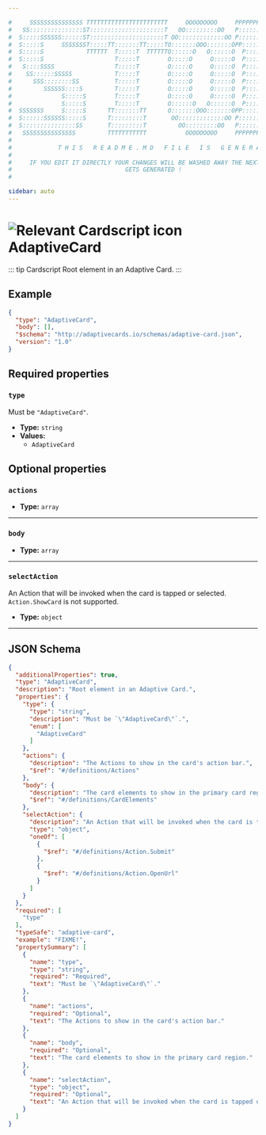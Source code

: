 ```yaml
---

#     SSSSSSSSSSSSSSS TTTTTTTTTTTTTTTTTTTTTTT     OOOOOOOOO     PPPPPPPPPPPPPPPPP    !!!  
#   SS:::::::::::::::ST:::::::::::::::::::::T   OO:::::::::OO   P::::::::::::::::P  !!:!! 
#  S:::::SSSSSS::::::ST:::::::::::::::::::::T OO:::::::::::::OO P::::::PPPPPP:::::P !:::! 
#  S:::::S     SSSSSSST:::::TT:::::::TT:::::TO:::::::OOO:::::::OPP:::::P     P:::::P!:::! 
#  S:::::S            TTTTTT  T:::::T  TTTTTTO::::::O   O::::::O  P::::P     P:::::P!:::! 
#  S:::::S                    T:::::T        O:::::O     O:::::O  P::::P     P:::::P!:::! 
#   S::::SSSS                 T:::::T        O:::::O     O:::::O  P::::PPPPPP:::::P !:::! 
#    SS::::::SSSSS            T:::::T        O:::::O     O:::::O  P:::::::::::::PP  !:::! 
#      SSS::::::::SS          T:::::T        O:::::O     O:::::O  P::::PPPPPPPPP    !:::! 
#         SSSSSS::::S         T:::::T        O:::::O     O:::::O  P::::P            !:::! 
#              S:::::S        T:::::T        O:::::O     O:::::O  P::::P            !!:!! 
#              S:::::S        T:::::T        O::::::O   O::::::O  P::::P             !!!   
#  SSSSSSS     S:::::S      TT:::::::TT      O:::::::OOO:::::::OPP::::::PP                 
#  S::::::SSSSSS:::::S      T:::::::::T       OO:::::::::::::OO P::::::::P           !!!  
#  S:::::::::::::::SS       T:::::::::T         OO:::::::::OO   P::::::::P          !!:!! 
#   SSSSSSSSSSSSSSS         TTTTTTTTTTT           OOOOOOOOO     PPPPPPPPPP           !!!  
#                                                                                          
#             T H I S   R E A D M E . M D   F I L E   I S   G E N E R A T E D !           
#                                                                                         
#     IF YOU EDIT IT DIRECTLY YOUR CHANGES WILL BE WASHED AWAY THE NEXT TIME THIS FILE  
#                                GETS GENERATED !
#                                                                                         

sidebar: auto
---
```


# <img class="header-prefix-icon" :src="$withBase('/cardscript-assets/icons/24dp/adaptive-card.svg')" alt="Relevant Cardscript icon">AdaptiveCard

::: tip Cardscript
Root element in an Adaptive Card.
:::

## Example

``` json
{
  "type": "AdaptiveCard",
  "body": [],
  "$schema": "http://adaptivecards.io/schemas/adaptive-card.json",
  "version": "1.0"
}
```

## Required properties

### `type`

Must be `"AdaptiveCard"`.

* **Type:** `string`
* **Values:**
  * `AdaptiveCard`

## Optional properties

### `actions`

* **Type:** `array`

----

### `body`

* **Type:** `array`

----

### `selectAction`

An Action that will be invoked when the card is tapped or selected. `Action.ShowCard` is not supported.

* **Type:** `object`



<hr>

## JSON Schema

``` json
{
  "additionalProperties": true,
  "type": "AdaptiveCard",
  "description": "Root element in an Adaptive Card.",
  "properties": {
    "type": {
      "type": "string",
      "description": "Must be `\"AdaptiveCard\"`.",
      "enum": [
        "AdaptiveCard"
      ]
    },
    "actions": {
      "description": "The Actions to show in the card's action bar.",
      "$ref": "#/definitions/Actions"
    },
    "body": {
      "description": "The card elements to show in the primary card region.",
      "$ref": "#/definitions/CardElements"
    },
    "selectAction": {
      "description": "An Action that will be invoked when the card is tapped or selected. `Action.ShowCard` is not supported.",
      "type": "object",
      "oneOf": [
        {
          "$ref": "#/definitions/Action.Submit"
        },
        {
          "$ref": "#/definitions/Action.OpenUrl"
        }
      ]
    }
  },
  "required": [
    "type"
  ],
  "typeSafe": "adaptive-card",
  "example": "FIXME!",
  "propertySummary": [
    {
      "name": "type",
      "type": "string",
      "required": "Required",
      "text": "Must be `\"AdaptiveCard\"`."
    },
    {
      "name": "actions",
      "required": "Optional",
      "text": "The Actions to show in the card's action bar."
    },
    {
      "name": "body",
      "required": "Optional",
      "text": "The card elements to show in the primary card region."
    },
    {
      "name": "selectAction",
      "type": "object",
      "required": "Optional",
      "text": "An Action that will be invoked when the card is tapped or selected. `Action.ShowCard` is not supported."
    }
  ]
}
```

